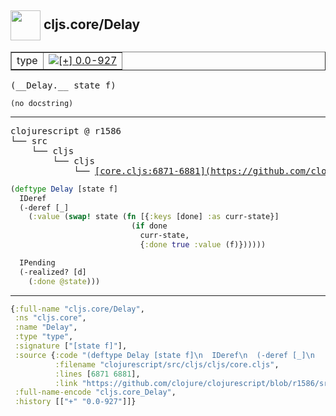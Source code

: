 ## <img width="48px" valign="middle" src="http://i.imgur.com/Hi20huC.png"> cljs.core/Delay

 <table border="1">
<tr>
<td>type</td>
<td><a href="https://github.com/cljsinfo/api-refs/tree/0.0-927"><img valign="middle" alt="[+] 0.0-927" src="https://img.shields.io/badge/+-0.0--927-lightgrey.svg"></a> </td>
</tr>
</table>

 <samp>
(__Delay.__ state f)<br>
</samp>

```
(no docstring)
```

---

 <pre>
clojurescript @ r1586
└── src
    └── cljs
        └── cljs
            └── <ins>[core.cljs:6871-6881](https://github.com/clojure/clojurescript/blob/r1586/src/cljs/cljs/core.cljs#L6871-L6881)</ins>
</pre>

```clj
(deftype Delay [state f]
  IDeref
  (-deref [_]
    (:value (swap! state (fn [{:keys [done] :as curr-state}]
                           (if done
                             curr-state,
                             {:done true :value (f)})))))

  IPending
  (-realized? [d]
    (:done @state)))
```


---

```clj
{:full-name "cljs.core/Delay",
 :ns "cljs.core",
 :name "Delay",
 :type "type",
 :signature ["[state f]"],
 :source {:code "(deftype Delay [state f]\n  IDeref\n  (-deref [_]\n    (:value (swap! state (fn [{:keys [done] :as curr-state}]\n                           (if done\n                             curr-state,\n                             {:done true :value (f)})))))\n\n  IPending\n  (-realized? [d]\n    (:done @state)))",
          :filename "clojurescript/src/cljs/cljs/core.cljs",
          :lines [6871 6881],
          :link "https://github.com/clojure/clojurescript/blob/r1586/src/cljs/cljs/core.cljs#L6871-L6881"},
 :full-name-encode "cljs.core_Delay",
 :history [["+" "0.0-927"]]}

```
